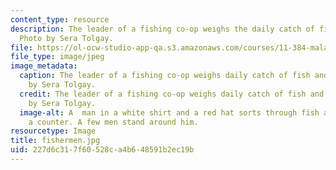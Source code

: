 ```yaml
---
content_type: resource
description: The leader of a fishing co-op weighs the daily catch of fish and shrimp.
  Photo by Sera Tolgay.
file: https://ol-ocw-studio-app-qa.s3.amazonaws.com/courses/11-384-malaysia-sustainable-cities-practicum-spring-2018/227d6c317f60528ca4b648591b2ec19b_fishermen.jpg
file_type: image/jpeg
image_metadata:
  caption: The leader of a fishing co-op weighs daily catch of fish and shrimp. Photo
    by Sera Tolgay.
  credit: The leader of a fishing co-op weighs daily catch of fish and shrimp. Photo
    by Sera Tolgay.
  image-alt: A  man in a white shirt and a red hat sorts through fish and shrimp on
    a counter. A few men stand around him.
resourcetype: Image
title: fishermen.jpg
uid: 227d6c31-7f60-528c-a4b6-48591b2ec19b
---
```


